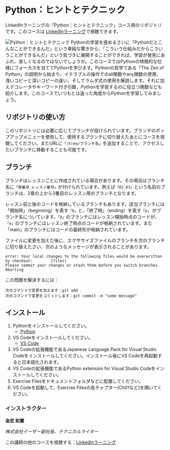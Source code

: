 # Python：ヒントとテクニック
LinkedInラーニングの「Python：ヒントとテクニック」コース用のリポジトリです。このコースは [LinkedInラーニング][lil-course-url]で視聴できます。

![Python：ヒントとテクニック][lil-thumbnail-url] 
Pythonの学習を進めるさいに「Pythonだとこんなことができるんだ」という単純な驚きから、「こういう仕組みだからこういうことができるんだ」という気づきに展開することができれば、学習が発見にあふれ、楽しくなるのではないでしょうか。このコースではPythonの特徴的な仕様にフォーカスを当ててPythonを学びます。Pythonの哲学である「The Zen of Python」の説明から始まり、イテラブルの操作でのall関数やany関数の使用、浅いコピーと深いコピーの違い、そしてラムダ式の使用を解説します。それに加えデコレータやキーワード付き引数、Pythonを学習するのに役立つ関数なども紹介します。このコースでいつもとは違った角度からPythonを学習してみましょう。

## リポジトリの使い方
このリポジトリには必要に応じてブランチが設けられています。ブランチのポップアップメニューを使用して、使用するブランチに切り替えたあとにコースを視聴してください。またURLに`「/tree/ブランチ名」`を追加することで、アクセスしたいブランチに移動することも可能です。

## ブランチ
ブランチはレッスンごとに作成されている場合があります。その場合はブランチ名に`「章番号_レッスン番号」`が付けられています。例えば`「02_03」`という名前のブランチは、2章の上から3番目のレッスン用のブランチとなります。

レッスン前と後のコードを格納しているブランチもあります。該当ブランチには「開始時」（beginning）を表す`「b」`と、「終了時」（ending）を表す`「e」` がブランチ名についています。`「b」`のブランチにはレッスン開始時点のコードが、`「e」`のブランチにはレッスン終了時点のコードが格納されています。また「main」のブランチにはコードの最終形が格納されています。

ファイルに変更を加えた後に、エクササイズファイルのブランチを次のブランチに切り替えたさい、次のようなメッセージが表示されることがあります。

    error: Your local changes to the following files would be overwritten by checkout:        [files]
    Please commit your changes or stash them before you switch branches.
    Aborting

この問題を解決するには：
	
    次のコマンドで変更を加えます：git add .
	次のコマンドで変更をコミットします：git commit -m "some message"

## インストール
1. Pythonをインストールしてください。
	- [Python](https://www.python.org)
2. VS Codeをインストールしてください。
    - [VS Code](https://code.visualstudio.com)    
3. VS Codeの拡張機能であるJapanese Language Pack for Visual Studio Codeをインストールしてください。インストール後にVS Codeを再起動すると日本語化されます。
4. VS Codeの拡張機能であるPython extension for Visual Studio Codeをインストールしてください。
5. Exercise Filesをドキュメントフォルダなどに配置してください。
6. VS Codeを起動して、Exercise Filesの各チャプター(Ch01など)を開いてください。

### インストラクター

**金宏 和實**

_株式会社イーザー副社長、テクニカルライター_

この講師の他のコースを視聴する：[LinkedInラーニング](https://www.linkedin.com/learning/instructors/21400000)

[lil-course-url]: https://www.linkedin.com/learning/python-tips-tricks-and-techniques
[lil-thumbnail-url]: https://media.licdn.com/dms/image/D4D0DAQH20mG0A_sXJA/learning-public-crop_675_1200/0/1703184236382?e=2147483647&v=beta&t=Rv9lXvZwz32ZH2GTpiWAlmQfBboTfC5L-4pX-K1mmz0
